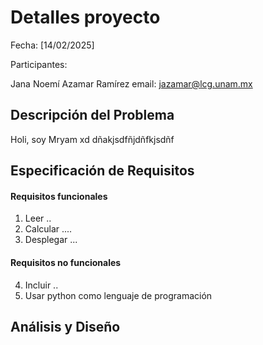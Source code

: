 # Detalles proyecto

Fecha: [14/02/2025]

Participantes: 

Jana Noemí Azamar Ramírez 
email: jazamar@lcg.unam.mx 



## Descripción del Problema
<!-- Puedes empezar con una introducción, luego la justificación y plantear el problema. --> 
Holi, soy Mryam xd
dñakjsdfñjdñfkjsdñf 


## Especificación de Requisitos


#### Requisitos funcionales

<!-- Puedes incluir diseño de prototipos, diagramas de flujo, diagrama de componentes, esquema general del proyecto -->

<!-- funcionalidades del sistema: Describen lo que el sistema debe hacer -->

1. Leer ..
2. Calcular .... 
3. Desplegar ...


#### Requisitos no funcionales
<!-- Tiempo de respuesta, capacidad de almacenamiento, seguridad, o alguna especificación como el lenguaje de programación, plataforma tecnológica. -->

4. Incluir ..
5. Usar python como lenguaje de programación


## Análisis y Diseño

<!-- Incluir el algoritmo o pseudocódigo. También puedes usar casos de uso, u otros diagramas UML. Como sugerencia dar solución requisito por requisito. Describir formatos de datos de entrada y salida. -->






